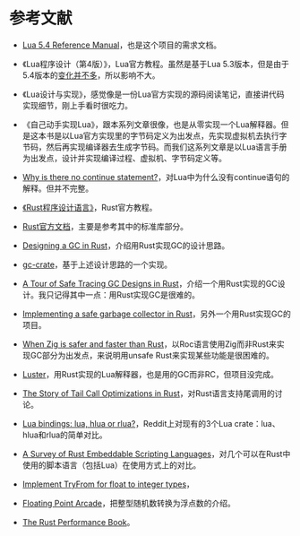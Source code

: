 # 参考文献

- [Lua 5.4 Reference Manual](https://www.lua.org/manual/5.4/)，也是这个项目的需求文档。

- 《Lua程序设计（第4版）》，Lua官方教程。虽然是基于Lua 5.3版本，但是由于5.4版本的[变化并不多](http://www.lua.org/manual/5.4/readme.html#changes)，所以影响不大。

- 《Lua设计与实现》，感觉像是一份Lua官方实现的源码阅读笔记，直接讲代码实现细节，刚上手看时很吃力。

- 《自己动手实现Lua》，跟本系列文章很像，也是从零实现一个Lua解释器。但是这本书是以Lua官方实现里的字节码定义为出发点，先实现虚拟机去执行字节码，然后再实现编译器去生成字节码。而我们这系列文章是以Lua语言手册为出发点，设计并实现编译过程、虚拟机、字节码定义等。

- [Why is there no continue statement?](https://www.luafaq.org/#T1.26)，对Lua中为什么没有continue语句的解释。但并不完整。

- [《Rust程序设计语言》](https://kaisery.github.io/trpl-zh-cn/)，Rust官方教程。

- [Rust官方文档](https://doc.rust-lang.org/)，主要是参考其中的标准库部分。

- [Designing a GC in Rust](https://manishearth.github.io/blog/2015/09/01/designing-a-gc-in-rust/)，介绍用Rust实现GC的设计思路。

- [gc-crate](https://crates.io/crates/gc)，基于上述设计思路的一个实现。

- [A Tour of Safe Tracing GC Designs in Rust](https://manishearth.github.io/blog/2021/04/05/a-tour-of-safe-tracing-gc-designs-in-rust/)，介绍一个用Rust实现的GC设计。我只记得其中一点：用Rust实现GC是很难的。

- [Implementing a safe garbage collector in Rust](https://coredumped.dev/2022/04/11/implementing-a-safe-garbage-collector-in-rust/)，另外一个用Rust实现GC的项目。

- [When Zig is safer and faster than Rust](https://zackoverflow.dev/writing/unsafe-rust-vs-zig/)，以Roc语言使用Zig而非Rust来实现GC部分为出发点，来说明用unsafe Rust来实现某些功能是很困难的。

- [Luster](https://github.com/kyren/luster)，用Rust实现的Lua解释器，也是用的GC而非RC，但项目没完成。

- [The Story of Tail Call Optimizations in Rust](https://dev.to/seanchen1991/the-story-of-tail-call-optimizations-in-rust-35hf)，对Rust语言支持尾调用的讨论。

- [Lua bindings: lua, hlua or rlua?](https://www.reddit.com/r/rust/comments/8coe49/lua_bindings_lua_hlua_or_rlua/)，Reddit上对现有的3个Lua crate：lua、hlua和rlua的简单对比。

- [A Survey of Rust Embeddable Scripting Languages](https://www.boringcactus.com/2020/09/16/survey-of-rust-embeddable-scripting-languages.html)，对几个可以在Rust中使用的脚本语言（包括Lua）在使用方式上的对比。

- [Implement TryFrom for float to integer types](https://github.com/rust-lang/rust/pull/47857)，

- [Floating Point Arcade](https://gist.github.com/CrockAgile/09065649ae5a52629599ebc5645922d6)，把整型随机数转换为浮点数的介绍。

- [The Rust Performance Book](https://nnethercote.github.io/perf-book/title-page.html)。
